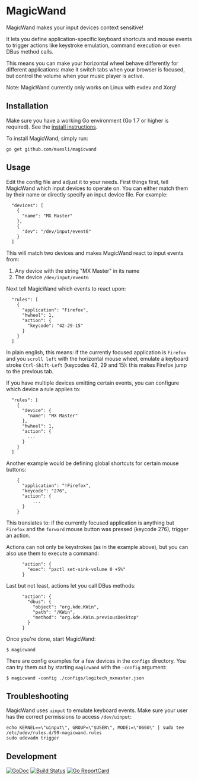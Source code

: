 # MagicWand

MagicWand makes your input devices context sensitive!

It lets you define application-specific keyboard shortcuts and mouse events to
trigger actions like keystroke emulation, command execution or even DBus method
calls.

This means you can make your horizontal wheel behave differently for different
applications: make it switch tabs when your browser is focused, but control the
volume when your music player is active.

Note: MagicWand currently only works on Linux with evdev and Xorg!

## Installation

Make sure you have a working Go environment (Go 1.7 or higher is required).
See the [install instructions](http://golang.org/doc/install.html).

To install MagicWand, simply run:

    go get github.com/muesli/magicwand

## Usage

Edit the config file and adjust it to your needs. First things first, tell
MagicWand which input devices to operate on. You can either match them by
their name or directly specify an input device file. For example:

```
  "devices": [
    {
      "name": "MX Master"
    },
    {
      "dev": "/dev/input/event6"
    }
  ]
```

This will match two devices and makes MagicWand react to input events from:

1.  Any device with the string "MX Master" in its name
2.  The device `/dev/input/event6`

Next tell MagicWand which events to react upon:

```
  "rules": [
    {
      "application": "Firefox",
      "hwheel": 1,
      "action": {
        "keycode": "42-29-15"
      }
    }
  ]
```

In plain english, this means: if the currently focused application is `Firefox`
and you `scroll left` with the horizontal mouse wheel, emulate a keyboard stroke
`Ctrl-Shift-Left` (keycodes 42, 29 and 15): this makes Firefox jump to the
previous tab.

If you have multiple devices emitting certain events, you can configure which
device a rule applies to:

```
  "rules": [
    {
      "device": {
        "name": "MX Master"
      },
      "hwheel": 1,
      "action": {
        ...
      }
    }
  ]
```

Another example would be defining global shortcuts for certain mouse buttons:

```
    {
      "application": "!Firefox",
      "keycode": "276",
      "action": {
          ...
      }
    }
```

This translates to: if the currently focused application is anything but
`Firefox` and the `forward` mouse button was pressed (keycode 276), trigger
an action.

Actions can not only be keystrokes (as in the example above), but you can also
use them to execute a command:

```
      "action": {
        "exec": "pactl set-sink-volume 0 +5%"
      }
```

Last but not least, actions let you call DBus methods:

```
      "action": {
        "dbus": {
          "object": "org.kde.KWin",
          "path": "/KWin",
          "method": "org.kde.KWin.previousDesktop"
        }
      }
```

Once you're done, start MagicWand:

```
$ magicwand
```

There are config examples for a few devices in the `configs` directory. You can
try them out by starting `magicwand` with the `-config` argument:

```
$ magicwand -config ./configs/logitech_mxmaster.json
```

## Troubleshooting

MagicWand uses `uinput` to emulate keyboard events. Make sure your user has the
correct permissions to access `/dev/uinput`:

```
echo KERNEL==\"uinput\", GROUP=\"$USER\", MODE:=\"0660\" | sudo tee /etc/udev/rules.d/99-magicwand.rules
sudo udevadm trigger
```

## Development

[![GoDoc](https://godoc.org/github.com/golang/gddo?status.svg)](https://godoc.org/github.com/muesli/magicwand)
[![Build Status](https://travis-ci.org/muesli/magicwand.svg?branch=master)](https://travis-ci.org/muesli/magicwand)
[![Go ReportCard](http://goreportcard.com/badge/muesli/magicwand)](http://goreportcard.com/report/muesli/magicwand)
